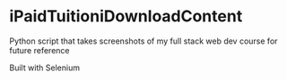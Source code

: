 # iPaidTuitioniDownloadContent
Python script that takes screenshots of my full stack web dev course for future reference

Built with Selenium